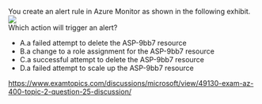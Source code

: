 You create an alert rule in Azure Monitor as shown in the following exhibit.<br/><img src="https://www.examtopics.com/assets/media/exam-media/04257/0007200001.jpg" class="in-exam-image"/><br/>Which action will trigger an alert?<br/><ul><li class="multi-choice-item correct-hidden"><span class="multi-choice-letter" data-choice-letter="A">A.</span>a failed attempt to delete the ASP-9bb7 resource</li><li class="multi-choice-item"><span class="multi-choice-letter" data-choice-letter="B">B.</span>a change to a role assignment for the ASP-9bb7 resource</li><li class="multi-choice-item"><span class="multi-choice-letter" data-choice-letter="C">C.</span>a successful attempt to delete the ASP-9bb7 resource</li><li class="multi-choice-item"><span class="multi-choice-letter" data-choice-letter="D">D.</span>a failed attempt to scale up the ASP-9bb7 resource</li></ul><p><a href="https://www.examtopics.com/discussions/microsoft/view/49130-exam-az-400-topic-2-question-25-discussion/">https://www.examtopics.com/discussions/microsoft/view/49130-exam-az-400-topic-2-question-25-discussion/</a></p><script src="https://giscus.app/client.js"                    data-repo="azsamples/az204"                    data-repo-id="R_kgDOMRXzDQ"                    data-category="General"                    data-category-id="DIC_kwDOMRXzDc4Cgi27"                    data-mapping="pathname"                    data-strict="0"                    data-reactions-enabled="0"                    data-emit-metadata="0"                    data-input-position="bottom"                    data-theme="preferred_color_scheme"                    data-lang="en"                    crossorigin="anonymous"                    async>                    </script>